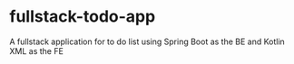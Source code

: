 # fullstack-todo-app
A fullstack application for to do list using Spring Boot as the BE and Kotlin XML as the FE
